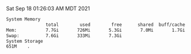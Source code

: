 Sat Sep 18 01:26:03 AM MDT 2021
```bash
System Memory
               total        used        free      shared  buff/cache   available
Mem:           7.7Gi       726Mi       5.3Gi       7.0Mi       1.7Gi       6.6Gi
Swap:          7.6Gi       333Mi       7.3Gi
System Storage
651M	.
```
